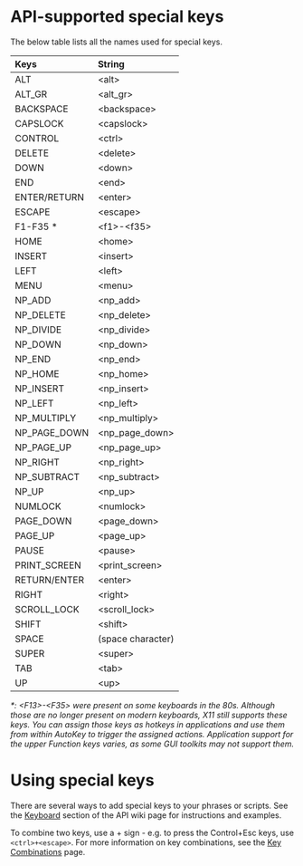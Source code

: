 # API-supported special keys

The below table lists all the names used for special keys.

| Keys | String |
|:---------|:-----------|
| ALT | \<alt> |
| ALT_GR | \<alt_gr> |
| BACKSPACE | \<backspace> |
| CAPSLOCK | \<capslock> |
| CONTROL | \<ctrl> |
| DELETE | \<delete> |
| DOWN | \<down> |
| END | \<end> |
| ENTER/RETURN | \<enter> |
| ESCAPE | \<escape> |
| F1-F35 * | \<f1>-\<f35> |
| HOME | \<home> |
| INSERT | \<insert> |
| LEFT | \<left> |
| MENU | \<menu> |
| NP_ADD | \<np_add> |
| NP_DELETE | \<np_delete> |
| NP_DIVIDE | \<np_divide> |
| NP_DOWN | \<np_down> |
| NP_END | \<np_end> |
| NP_HOME | \<np_home> |
| NP_INSERT | \<np_insert> |
| NP_LEFT | \<np_left> |
| NP_MULTIPLY | \<np_multiply> |
| NP_PAGE_DOWN | \<np_page_down> |
| NP_PAGE_UP | \<np_page_up> |
| NP_RIGHT | \<np_right> |
| NP_SUBTRACT | \<np_subtract> |
| NP_UP | \<np_up> |
| NUMLOCK | \<numlock> |
| PAGE_DOWN | \<page_down> |
| PAGE_UP | \<page_up> |
| PAUSE | \<pause> |
| PRINT_SCREEN | \<print_screen> |
| RETURN/ENTER | \<enter> |
| RIGHT | \<right> |
| SCROLL_LOCK | \<scroll_lock> |
| SHIFT | \<shift> |
| SPACE | (space character) |
| SUPER | \<super> |
| TAB | \<tab> |
| UP | \<up> |

_*: \<F13>-\<F35> were present on some keyboards in the 80s. Although those are no longer present on modern keyboards, X11 still supports these keys. You can assign those keys as hotkeys in applications and use them from within AutoKey to trigger the assigned actions. Application support for the upper Function keys varies, as some GUI toolkits may not support them._

# Using special keys

There are several ways to add special keys to your phrases or scripts. See the [Keyboard](https://github.com/autokey/autokey/wiki/API-Examples#keyboard) section of the API wiki page for instructions and examples.

To combine two keys, use a + sign - e.g. to press the Control+Esc keys, use `<ctrl>+<escape>`. For more information on key combinations, see the [Key Combinations](https://github.com/autokey/autokey/wiki/Key-Combinations) page.
